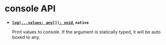 # console API

- **[`log(...values: any[]): void`](https://github.com/microsoft/TypeScript/blob/c532603633178c552b9747eef057784db2fc1e23/src/lib/dom.generated.d.ts#L26432C1-L26433C31), `native`**

    Print values to console. If the argument is statically typed, it will be auto boxed to any.
